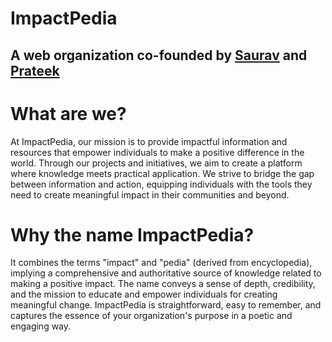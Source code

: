 # ImpactPedia
## A web organization co-founded by [Saurav](https://github.com/saurav-png) and [Prateek](https://github.com/Addechander)

# What are we?
At ImpactPedia, our mission is to provide impactful information and resources that empower individuals to make a positive difference in the world. Through our projects and initiatives, we aim to create a platform where knowledge meets practical application. We strive to bridge the gap between information and action, equipping individuals with the tools they need to create meaningful impact in their communities and beyond.

# Why the name ImpactPedia?
It combines the terms "impact" and "pedia" (derived from encyclopedia), implying a comprehensive and authoritative source of knowledge related to making a positive impact. The name conveys a sense of depth, credibility, and the mission to educate and empower individuals for creating meaningful change. ImpactPedia is straightforward, easy to remember, and captures the essence of your organization's purpose in a poetic and engaging way.
